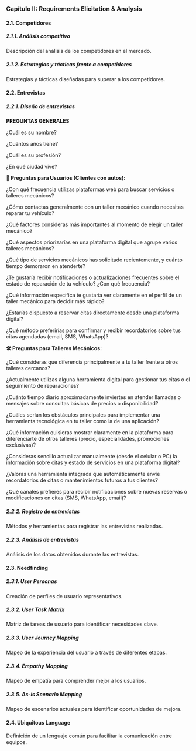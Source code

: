 ### Capítulo II: Requirements Elicitation & Analysis

#### 2.1. Competidores

##### 2.1.1. Análisis competitivo
Descripción del análisis de los competidores en el mercado.

##### 2.1.2. Estrategias y tácticas frente a competidores
Estrategias y tácticas diseñadas para superar a los competidores.

#### 2.2. Entrevistas

##### 2.2.1. Diseño de entrevistas
**PREGUNTAS GENERALES**

¿Cuál es su nombre?

¿Cuántos años tiene?

¿Cuál es su profesión?

¿En qué ciudad vive?


**🚗 Preguntas para Usuarios (Clientes con autos):**

¿Con qué frecuencia utilizas plataformas web para buscar servicios o talleres mecánicos?

¿Cómo contactas generalmente con un taller mecánico cuando necesitas reparar tu vehículo?

¿Qué factores consideras más importantes al momento de elegir un taller mecánico?

¿Qué aspectos priorizarías en una plataforma digital que agrupe varios talleres mecánicos?

¿Qué tipo de servicios mecánicos has solicitado recientemente, y cuánto tiempo demoraron en atenderte?

¿Te gustaría recibir notificaciones o actualizaciones frecuentes sobre el estado de reparación de tu vehículo? ¿Con qué frecuencia?

¿Qué información específica te gustaría ver claramente en el perfil de un taller mecánico para decidir más rápido?

¿Estarías dispuesto a reservar citas directamente desde una plataforma digital?

¿Qué método preferirías para confirmar y recibir recordatorios sobre tus citas agendadas (email, SMS, WhatsApp)?



**🛠️ Preguntas para Talleres Mecánicos:**

¿Qué consideras que diferencia principalmente a tu taller frente a otros talleres cercanos?

¿Actualmente utilizas alguna herramienta digital para gestionar tus citas o el seguimiento de reparaciones?

¿Cuánto tiempo diario aproximadamente inviertes en atender llamadas o mensajes sobre consultas básicas de precios o disponibilidad?

¿Cuáles serían los obstáculos principales para implementar una herramienta tecnológica en tu taller como la de una aplicación?

¿Qué información quisieras mostrar claramente en la plataforma para diferenciarte de otros talleres (precio, especialidades, promociones exclusivas)?

¿Consideras sencillo actualizar manualmente (desde el celular o PC) la información sobre citas y estado de servicios en una plataforma digital?

¿Valoras una herramienta integrada que automáticamente envíe recordatorios de citas o mantenimientos futuros a tus clientes?

¿Qué canales prefieres para recibir notificaciones sobre nuevas reservas o modificaciones en citas (SMS, WhatsApp, email)?

##### 2.2.2. Registro de entrevistas
Métodos y herramientas para registrar las entrevistas realizadas.

##### 2.2.3. Análisis de entrevistas
Análisis de los datos obtenidos durante las entrevistas.

#### 2.3. Needfinding

##### 2.3.1. User Personas
Creación de perfiles de usuario representativos.

##### 2.3.2. User Task Matrix
Matriz de tareas de usuario para identificar necesidades clave.

##### 2.3.3. User Journey Mapping
Mapeo de la experiencia del usuario a través de diferentes etapas.

##### 2.3.4. Empathy Mapping
Mapeo de empatía para comprender mejor a los usuarios.

##### 2.3.5. As-is Scenario Mapping
Mapeo de escenarios actuales para identificar oportunidades de mejora.

#### 2.4. Ubiquitous Language
Definición de un lenguaje común para facilitar la comunicación entre equipos.
